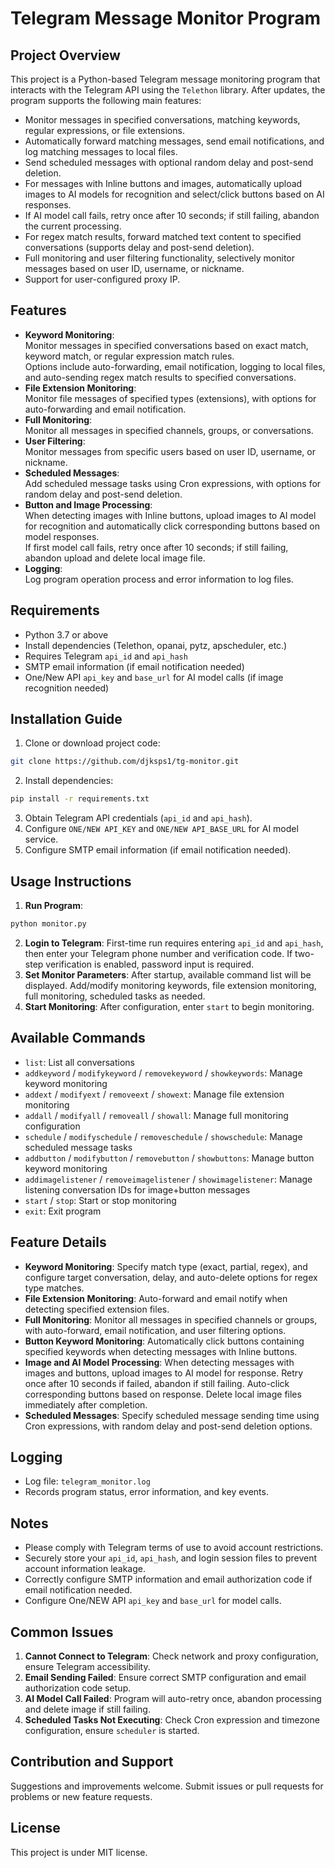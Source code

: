 # Telegram Message Monitor Program

## Project Overview
This project is a Python-based Telegram message monitoring program that interacts with the Telegram API using the `Telethon` library.
After updates, the program supports the following main features:
- Monitor messages in specified conversations, matching keywords, regular expressions, or file extensions.
- Automatically forward matching messages, send email notifications, and log matching messages to local files.
- Send scheduled messages with optional random delay and post-send deletion.
- For messages with Inline buttons and images, automatically upload images to AI models for recognition and select/click buttons based on AI responses.
- If AI model call fails, retry once after 10 seconds; if still failing, abandon the current processing.
- For regex match results, forward matched text content to specified conversations (supports delay and post-send deletion).
- Full monitoring and user filtering functionality, selectively monitor messages based on user ID, username, or nickname.
- Support for user-configured proxy IP.

## Features
- **Keyword Monitoring**:  
  Monitor messages in specified conversations based on exact match, keyword match, or regular expression match rules.  
  Options include auto-forwarding, email notification, logging to local files, and auto-sending regex match results to specified conversations.
- **File Extension Monitoring**:  
  Monitor file messages of specified types (extensions), with options for auto-forwarding and email notification.
- **Full Monitoring**:  
  Monitor all messages in specified channels, groups, or conversations.
- **User Filtering**:  
  Monitor messages from specific users based on user ID, username, or nickname.
- **Scheduled Messages**:  
  Add scheduled message tasks using Cron expressions, with options for random delay and post-send deletion.
- **Button and Image Processing**:  
  When detecting images with Inline buttons, upload images to AI model for recognition and automatically click corresponding buttons based on model responses.  
  If first model call fails, retry once after 10 seconds; if still failing, abandon upload and delete local image file.
- **Logging**:  
  Log program operation process and error information to log files.

## Requirements
- Python 3.7 or above
- Install dependencies (Telethon, opanai, pytz, apscheduler, etc.)
- Requires Telegram `api_id` and `api_hash`
- SMTP email information (if email notification needed)
- One/New API `api_key` and `base_url` for AI model calls (if image recognition needed)

## Installation Guide
1. Clone or download project code:
```bash
git clone https://github.com/djksps1/tg-monitor.git
```
2. Install dependencies:
```bash
pip install -r requirements.txt
```
3. Obtain Telegram API credentials (`api_id` and `api_hash`).
4. Configure `ONE/NEW API_KEY` and `ONE/NEW API_BASE_URL` for AI model service.
5. Configure SMTP email information (if email notification needed).

## Usage Instructions
1. **Run Program**:
```bash
python monitor.py
```
2. **Login to Telegram**: First-time run requires entering `api_id` and `api_hash`, then enter your Telegram phone number and verification code. If two-step verification is enabled, password input is required.
3. **Set Monitor Parameters**: After startup, available command list will be displayed. Add/modify monitoring keywords, file extension monitoring, full monitoring, scheduled tasks as needed.
4. **Start Monitoring**: After configuration, enter `start` to begin monitoring.

## Available Commands
- `list`: List all conversations
- `addkeyword` / `modifykeyword` / `removekeyword` / `showkeywords`: Manage keyword monitoring
- `addext` / `modifyext` / `removeext` / `showext`: Manage file extension monitoring
- `addall` / `modifyall` / `removeall` / `showall`: Manage full monitoring configuration
- `schedule` / `modifyschedule` / `removeschedule` / `showschedule`: Manage scheduled message tasks
- `addbutton` / `modifybutton` / `removebutton` / `showbuttons`: Manage button keyword monitoring
- `addimagelistener` / `removeimagelistener` / `showimagelistener`: Manage listening conversation IDs for image+button messages
- `start` / `stop`: Start or stop monitoring
- `exit`: Exit program

## Feature Details
- **Keyword Monitoring**: Specify match type (exact, partial, regex), and configure target conversation, delay, and auto-delete options for regex type matches.
- **File Extension Monitoring**: Auto-forward and email notify when detecting specified extension files.
- **Full Monitoring**: Monitor all messages in specified channels or groups, with auto-forward, email notification, and user filtering options.
- **Button Keyword Monitoring**: Automatically click buttons containing specified keywords when detecting messages with Inline buttons.
- **Image and AI Model Processing**: When detecting messages with images and buttons, upload images to AI model for response. Retry once after 10 seconds if failed, abandon if still failing. Auto-click corresponding buttons based on response. Delete local image files immediately after completion.
- **Scheduled Messages**: Specify scheduled message sending time using Cron expressions, with random delay and post-send deletion options.

## Logging
- Log file: `telegram_monitor.log`
- Records program status, error information, and key events.

## Notes
- Please comply with Telegram terms of use to avoid account restrictions.
- Securely store your `api_id`, `api_hash`, and login session files to prevent account information leakage.
- Correctly configure SMTP information and email authorization code if email notification needed.
- Configure One/NEW API `api_key` and `base_url` for model calls.

## Common Issues
1. **Cannot Connect to Telegram**: Check network and proxy configuration, ensure Telegram accessibility.
2. **Email Sending Failed**: Ensure correct SMTP configuration and email authorization code setup.
3. **AI Model Call Failed**: Program will auto-retry once, abandon processing and delete image if still failing.
4. **Scheduled Tasks Not Executing**: Check Cron expression and timezone configuration, ensure `scheduler` is started.

## Contribution and Support
Suggestions and improvements welcome. Submit issues or pull requests for problems or new feature requests.

## License
This project is under MIT license.
